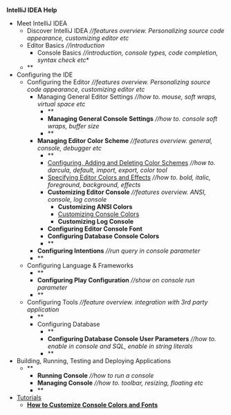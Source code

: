 

**IntelliJ IDEA Help**

 - Meet IntelliJ IDEA	
 	 - Discover IntelliJ IDEA *//features overview. Personalizing source code appearance, customizing editor etc*
	 - Editor Basics *//introduction*
		 - Console Basics *//introduction, console types, code completion, syntax check etc** 	 
	 - **	 
 - Configuring the IDE
	 - Configuring the Editor *//features overview. Personalizing source code appearance, customizing editor etc*
		 - Managing General Editor Settings *//how to. mouse, soft wraps, virtual space etc*
			 - **
			 - **Managing General Console Settings** *//how to. console soft wraps, buffer size*
			 - **
		 - **Managing Editor Color Scheme** *//features overview. general, console, debugger etc*
			 - **
			 - [Configuring, Adding and Deleting Color Schemes](Scheme.md) *//how to. darcula, default, import, export, color tool*
			 - [Specifying Editor Colors and Effects](ColorTool.md) *//how to. bold, italic, foreground, background, effects*
			 - **Customizing Editor Console** *//features overview. ANSI, console, log console*
				 - **Customizing ANSI Colors**
				 - [Customizing Console Colors](ConsoleColor.md)
				 - **Customizing Log Console**
			 - **Configuring Editor Console Font**
			 - **Configuring Database Console Colors**
			- **
		- **Configuring Intentions** *//run query in console parameter*
		- **
	- Configuring Language & Frameworks
		- **
		- **Configuring Play Configuration** *//show on console run parameter*
		- **
	- Configuring Tools *//feature overview. integration with 3rd party application*
		- **
		- Configuring Database 
			- **
			- **Configuring Database Console User Parameters** *//how to. enable in console and SQL, enable in string literals*
			- **
- Building, Running, Testing and Deploying Applications
	- **
		- **Running Console** *//how to run a console*
		- **Managing Console** *//how to. toolbar, resizing, floating etc*
		- **
 - [Tutorials](Tutorials.md)
 	 - **[How to Customize Console Colors and Fonts](HowTo.md)**
